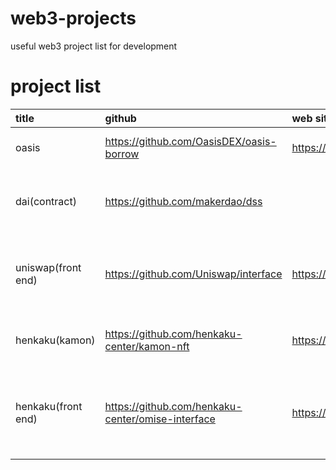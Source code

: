 # web3-projects
useful web3 project list for development

# project list
| title | github | web site | language | comment |
| :---- | :---- | :---- | :---- | :---- |
| oasis | https://github.com/OasisDEX/oasis-borrow | https://oasis.app/ | next.js react | famous defi app for maker dao |
| dai(contract) | https://github.com/makerdao/dss |  | solidity | basic stable coin contract. architecture is [here](https://docs.makerdao.com/). |
| uniswap(front end) | https://github.com/Uniswap/interface | https://app.uniswap.org/ | react | simple dex front end. functions are swap, pool and vote |
| henkaku(kamon) | https://github.com/henkaku-center/kamon-nft | https://omise.henkaku.org/ | hardhat solidity | need to mint 1000 henkaku token |
| henkaku(front end) | https://github.com/henkaku-center/omise-interface | https://omise.henkaku.org/ | next.js react chakra-ui wagmi | front end of mint site which can mint member ship nft and goods |